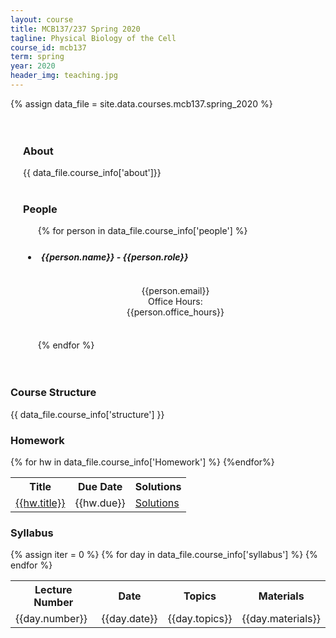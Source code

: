 ```yaml
---
layout: course
title: MCB137/237 Spring 2020
tagline: Physical Biology of the Cell
course_id: mcb137
term: spring
year: 2020
header_img: teaching.jpg
---
```

{% assign data_file = site.data.courses.mcb137.spring_2020 %}


<div class='full'>
<div class="row" style="padding: 20px;">
<h3 class="banner"> About </h3>
{{ data_file.course_info['about']}}
<br/>
<br/>
<h3 class="banner"> People </h3>

<div class='mod modGallery' style="margin: auto; display: block;">
      <ul class='gallery large-block-grid-4 medium-block-grid-3 small-block-grid-2'>
      {% for person in data_file.course_info['people'] %}
        <li style="padding: 5px;">
          <h5 class='subbanner' style="width: 95%; fontsize: 1em;"> {{person.name}} - {{person.role}}</h5>
          <img alt="" src="{{site.baseurl}}/images/people/{{person.img}}" />
            <p style="text-align: center;">
                  {{person.email}}<br/>
                  Office Hours: <br/>{{person.office_hours}}</p><br/>
          </li>
        {% endfor %}
      </ul>
    </div>
  </div>

<h3 class="banner"> Course Structure </h3>
{{ data_file.course_info['structure'] }}

<h3 class="banner"> Homework </h3>
<div>
<table>
<tr>
  <th><b>Title</b></th>
  <th><b>Due Date </b></th>
  <th><b>Solutions</b></th>  
</tr>
{% for hw in data_file.course_info['Homework'] %}
<tr>
  <td><a href="{{site.baseurl}}/courses/{{page.course_id}}/{{page.year}}/{{hw.link}}">{{hw.title}}</a></td>
  <td> {{hw.due}} </td>
  <td> <a href="{{hw.solutions}}"> Solutions </a></td>
</tr>
{%endfor%}
</table>


<h3 class="banner"> Syllabus </h3>

<table>
<tr>
<th><b> Lecture Number </b></th>
<th><b> Date </b></th>
<th><b> Topics </b></th>
<th><b> Materials </b></th>
</tr>
{% assign iter = 0 %}
{% for day in data_file.course_info['syllabus'] %}
<tr>
  <td>{{day.number}}</td>
  <td>{{day.date}}</td>
  <td>{{day.topics}}</td>
  <td>{{day.materials}}</td>
  </tr>
{% endfor %}
<tr>



